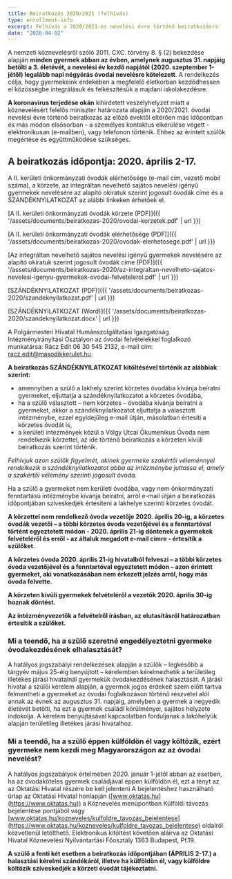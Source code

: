 ```yaml
---
title: Beiratkozás 2020/2021 (felhívás)
type: enrollment-info
excerpt: Felhívás a 2020/2021-es nevelési évre történő beiratkozásra
date: "2020-04-02"
---
```


A nemzeti köznevelésről szóló 2011. CXC. törvény 8. § (2) bekezdése alapján **minden gyermek abban az évben, amelynek augusztus 31. napjáig betölti a 3. életévét, a nevelési év kezdő napjától (2020. szeptember 1-jétől) legalább napi négyórás óvodai nevelésre kötelezett**. A rendelkezés célja, hogy gyermekeink érdekében a megfelelő életkorban kezdődhessen el közösségbe integrálásuk és felkészítésük a majdani iskolakezdésre.

**A koronavírus terjedése okán** kihirdetett veszélyhelyzet miatt a köznevelésért felelős miniszter határozata alapján a 2020/2021. óvodai nevelési évre történő beiratkozás az előző évektől eltérően más időpontban és más módon elsősorban - a személyes kontaktus elkerülése végett - elektronikusan (e-mailben), vagy telefonon történik. Ehhez az érintett szülők megértése és együttműködése szükséges.

## A beiratkozás időpontja: 2020. április 2-17.

A II. kerületi önkormányzati óvodák elérhetősége (e-mail cím, vezető mobil száma), a körzete, az integráltan nevelhető sajátos nevelési igényű gyermekek nevelésére az alapító okiratuk szerint jogosult óvodák címe és a SZÁNDÉKNYILATKOZAT az alábbi linkeken érhetőek el.

[A II. kerületi önkormányzati óvodák körzete (PDF)]({{ '/assets/documents/beiratkozas-2020/ovodai-korzetek.pdf' | url }})

[A II. kerületi önkormányzati óvodák elérhetősége (PDF)]({{ '/assets/documents/beiratkozas-2020/ovodak-elerhetosege.pdf' | url }})

[Az integráltan nevelhető sajátos nevelési igényű gyermekek nevelésére az alapító okiratuk szerint jogosult óvodák címe (PDF)]({{ '/assets/documents/beiratkozas-2020/az-integraltan-nevelheto-sajatos-nevelesi-igenyu-gyermekek-ovodai-felvetelerol.pdf' | url }})

[SZÁNDÉKNYILATKOZAT (PDF)]({{ '/assets/documents/beiratkozas-2020/szandeknyilatkozat.pdf' | url }})

[SZÁNDÉKNYILATKOZAT (Word)]({{ '/assets/documents/beiratkozas-2020/szandeknyilatkozat.docx' | url }})

A Polgármesteri Hivatal Humánszolgáltatási Igazgatóság Intézményirányítási Osztályon az óvodai felvételekkel foglalkozó munkatársa: Rácz Edit 06 30 545 2132, e-mail cím: [racz.edit@masodikkerulet.hu](mailto:racz.edit@masodikkerulet.hu).


**A beiratkozás SZÁNDÉKNYILATKOZAT kitöltésével történik az alábbiak szerint:**

- amennyiben a szülő a lakhely szerint körzetes óvodába kívánja beíratni gyermeket, eljuttatja a szándéknyilatkozatot a körzetes óvodába,
- ha a szülő választott – nem körzetes – óvodába kívánja beíratni a gyermeket, akkor a szándéknyilatkozatot eljuttatja a választott intézménybe, ezzel egyidejűleg e-mail útján, másolatban értesíti a körzetes óvodát is,
- a kerületi intézmények közül a Völgy Utcai Ökumenikus Óvoda nem rendelkezik körzettel, az ide történő beiratkozás a körzeten kívüli beiratkozás szerint történik.

_Felhívjuk azon szülők figyelmét, akinek gyermeke szakértői véleménnyel rendelkezik a szándéknyilatkozatot abba az intézménybe juttassa el, amely a szakértői vélemény szerinti jogosult óvoda._

Ha a szülő a gyermeket nem kerületi óvodába, vagy nem önkormányzati fenntartású intézménybe kívánja beíratni, arról e-mail útján a beiratkozás időpontjában szíveskedjék értesíteni a lakhelye szerinti körzetes óvodát.

**A körzettel nem rendelkező óvoda vezetője 2020. április 20-ig, a körzetes óvodák vezetői – a többi körzetes óvoda vezetőjével és a fenntartóval történt egyeztetett módon - 2020. április 21-ig döntenek a gyermekek felvételéről és erről - az általuk megadott e-mail címre - értesítik a szülőket.**

**A körzetes óvoda 2020. április 21-ig hivatalból felveszi – a többi körzetes óvoda vezetőjével és a fenntartóval egyeztetett módon – azon érintett gyermeket, aki vonatkozásában nem érkezett jelzés arról, hogy más óvoda felvette.**

**A körzeten kívüli gyermekek felvételéről a vezetők 2020. április 30-ig hoznak döntést.**

**Az intézményvezetők a felvételről írásban, az elutasításról határozatban értesítik a szülőket.**

### Mi a teendő, ha a szülő szeretné engedélyeztetni gyermeke óvodakezdésének elhalasztását?

A hatályos jogszabályi rendelkezések alapján a szülők – legkésőbb a tárgyév május 25-éig benyújtott – kérelemben kérelmezhetik a területileg illetékes járási hivatalnál gyermekük óvodakezdésének halasztását. A járási hivatal a szülői kérelem alapján, a gyermek jogos érdekeit szem előtt tartva felmentheti a gyermeket az óvodai foglalkozáson történő részvétel alól annak az évnek az augusztus 31. napjáig, amelyben a gyermek a negyedik életévét betölti, ha ezt a gyermek családi körülményei, sajátos helyzete indokolja. A kérelem benyújtásával kapcsolatban forduljanak a lakóhelyük alapján területileg illetékes járási hivatalhoz.

### Mi a teendő, ha a szülő éppen külföldön él vagy költözik, ezért gyermeke nem kezdi meg Magyarországon az az óvodai nevelést?

A hatályos jogszabályok értelmében 2020. január 1-jétől abban az esetben, ha az óvodaköteles gyermek családjával éppen külföldön él, ezt a tényt az az Oktatási Hivatal részére be kell jelenteni A bejelentéshez használható űrlap az Oktatási Hivatal honlapján ([www.oktatas.hu](https://www.oktatas.hu)) a Köznevelés menüpontban Külföldi távozás bejelentése pontjából vagy [www.oktatas.hu/kozneveles/kulfoldre_tavozas_bejelentese](https://www.oktatas.hu/kozneveles/kulfoldre_tavozas_bejelentese) oldalról közvetlenül letölthető. Elektronikus kitöltést követően aláírva az Oktatási Hivatal Köznevelési Nyilvántartási Főosztály 1363 Budapest, Pf.19.

**A szülő a fenti két esetben a beiratkozás időpontjában (ÁPRILIS 2-17.) a halasztási kérelmi szándékáról, illetve ha külföldön él, vagy külföldre költözik szíveskedjék a körzeti óvodát tájékoztatni.**